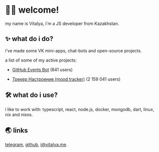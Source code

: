 
<h1>👨‍🦰 welcome!</h1>
<p>my name is Vitalya, i'm a JS developer from Kazakhstan.</p>
<h2>✨ what do i do?</h2>
<p>i've made some VK mini-apps, chat-bots and open-source projects.</p>
<p>a list of some of my active projects:</p>
<ul>
<li>
<p><a href="https://vk.com/githubbot">GitHub Events Bot</a> (841 users)</p>
</li>
<li>
<p><a href="https://vk.com/moodapp">Трекер Настроения (mood tracker)</a> (2 159 041 users)</p>
</li>
</ul>
<h2>🛠️ what do i use?</h2>
<p>i like to work with:
typescript, react, node.js, docker, mongodb, dart, linux, nix and nixos.</p>
<h2>🌏 links</h2>
<p><a href="https://t.me/vitalyavolyn">telegram</a>, <a href="https://github.com/vitalyavolyn">github</a>, <a href="mailto:i@vitalya.me">i@vitalya.me</a>.</p>

